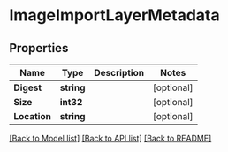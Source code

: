 # ImageImportLayerMetadata

## Properties

Name | Type | Description | Notes
------------ | ------------- | ------------- | -------------
**Digest** | **string** |  | [optional] 
**Size** | **int32** |  | [optional] 
**Location** | **string** |  | [optional] 

[[Back to Model list]](../README.md#documentation-for-models) [[Back to API list]](../README.md#documentation-for-api-endpoints) [[Back to README]](../README.md)


